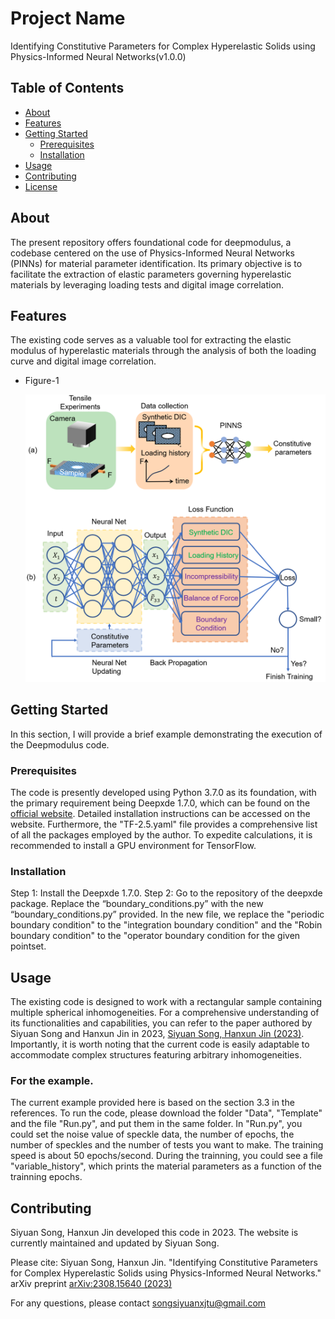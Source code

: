 # Project Name

Identifying Constitutive Parameters for Complex Hyperelastic Solids using Physics-Informed Neural Networks(v1.0.0)

## Table of Contents

- [About](#about)
- [Features](#features)
- [Getting Started](#getting-started)
  - [Prerequisites](#prerequisites)
  - [Installation](#installation)
- [Usage](#usage)
- [Contributing](#contributing)
- [License](#license)

## About

The present repository offers foundational code for deepmodulus, a codebase centered on the use of Physics-Informed Neural Networks (PINNs) for material parameter identification. Its primary objective is to facilitate the extraction of elastic parameters governing hyperelastic materials by leveraging loading tests and digital image correlation.


## Features

The existing code serves as a valuable tool for extracting the elastic modulus of hyperelastic materials through the analysis of both the loading curve and digital image correlation.
- Figure-1
  
  ![Diagram of the PINNs](/Figure/Figure-1.png)

## Getting Started

In this section, I will provide a brief example demonstrating the execution of the Deepmodulus code.

### Prerequisites

The code is presently developed using Python 3.7.0 as its foundation, with the primary requirement being Deepxde 1.7.0, which can be found on the [official website](https://deepxde.readthedocs.io/en/latest/user/installation.html). Detailed installation instructions can be accessed on the website. Furthermore, the "TF-2.5.yaml" file provides a comprehensive list of all the packages employed by the author. To expedite calculations, it is recommended to install a GPU environment for TensorFlow.

### Installation

Step 1:
Install the Deepxde 1.7.0.
Step 2:
Go to the repository of the deepxde package. Replace the “boundary_conditions.py” with the new “boundary_conditions.py” provided. In the new file, we replace the "periodic boundary condition" to the "integration boundary condition" and the "Robin boundary condition" to the "operator boundary condition for the given pointset.

## Usage

The existing code is designed to work with a rectangular sample containing multiple spherical inhomogeneities. For a comprehensive understanding of its functionalities and capabilities, you can refer to the paper authored by Siyuan Song and Hanxun Jin in 2023, [Siyuan Song, Hanxun Jin (2023)](https://arxiv.org/pdf/2308.15640.pdf). Importantly, it is worth noting that the current code is easily adaptable to accommodate complex structures featuring arbitrary inhomogeneities.

### For the example.
The current example provided here is based on the section 3.3 in the references. To run the code, please download the folder "Data", "Template" and the file "Run.py", and put them in the same folder. In "Run.py", you could set the noise value of speckle data, the number of epochs, the number of speckles and the number of tests you want to make. The training speed is about 50 epochs/second. During the trainning, you could see a file "variable_history", which prints the material parameters as a function of the trainning epochs. 


## Contributing

Siyuan Song, Hanxun Jin developed this code in 2023. The website is currently maintained and updated by Siyuan Song.

Please cite:
Siyuan Song, Hanxun Jin. "Identifying Constitutive Parameters for Complex Hyperelastic Solids using Physics-Informed Neural Networks." arXiv preprint [arXiv:2308.15640 (2023)](https://arxiv.org/pdf/2308.15640.pdf)


For any questions, please contact
songsiyuanxjtu@gmail.com


